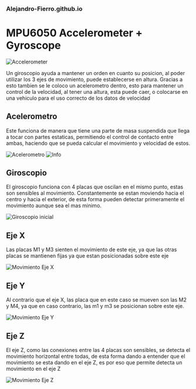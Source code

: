 ### Alejandro-Fierro.github.io
# MPU6050 Accelerometer + Gyroscope

![Accelerometer](https://www.elementzonline.com/image/cache/catalog/data/products/Sensors%20and%20Modules/Accelerometers/MPU6050/sku_154602_2-550x550.jpg)

Un giroscopio ayuda a mantener un orden en cuanto su posicion, al poder utilizar los 3 ejes de movimiento, puede establecerse en altura. Gracias a esto tambien se le coloco un acelerometro dentro, esto para mantener un control de la velocidad, al tener una altura, esta puede caer, o colocarse en una vehiculo para el uso correcto de los datos de velocidad

## Acelerometro

  Este funciona de manera que tiene una parte de masa suspendida que llega a tocar con partes estaticas, permitiendo el control de contacto entre ambas, haciendo que se pueda calcular el movimiento y velocidad de estos.
  
  ![Acelerometro](https://lastminuteengineers.b-cdn.net/wp-content/uploads/arduino/MEMS-Accelerometer-Working.gif)
  ![Info](https://lastminuteengineers.b-cdn.net/wp-content/uploads/arduino/Accelerometer-Animation-Labels.png)


## Giroscopio

  El giroscopio funciona con 4 placas que oscilan en el mismo punto, estas son sensibles al movimiento. Constantemente se estan moviendo hacia el centro y hacia el exterior, de esta forma pueden detectar primeramente el movimiento aunque sea el mas minimo.
  
  ![Giroscopio inicial](https://lastminuteengineers.b-cdn.net/wp-content/uploads/arduino/MPU6050-Accel-Gyro-Working-Drive-Mode-Output.gif)
  
## Eje X
  Las placas M1 y M3 sienten el movimiento de este eje, ya que las otras placas se mantienen fijas ya que estan posicionadas sobre este eje
  
  ![Movimiento Eje X](https://lastminuteengineers.b-cdn.net/wp-content/uploads/arduino/MPU6050-Accel-Gyro-Working-Roll-Mode-Output.gif)
  
## Eje Y
  Al contrario que el eje X, las placa que en este caso se mueven son las M2 y M4, ya que en caso contrario, las m1 y m3 se posicionan sobre este eje.
  
  ![Movimiento Eje Y](https://lastminuteengineers.b-cdn.net/wp-content/uploads/arduino/MPU6050-Accel-Gyro-Working-Pitch-Mode-Output.gif)
    
## Eje Z
  El eje Z, como las conexiones entre las 4 placas son sensibles, se detecta el movimiento horizontal entre todas, de esta forma dando a entender que el movimiento se esta dando en el eje Z, es por eso que permite detecta un movimiento en el eje Z
  
  ![Movimiento Eje Z](https://lastminuteengineers.b-cdn.net/wp-content/uploads/arduino/MPU6050-Accel-Gyro-Working-Yaw-Mode-Output.gif)
  

